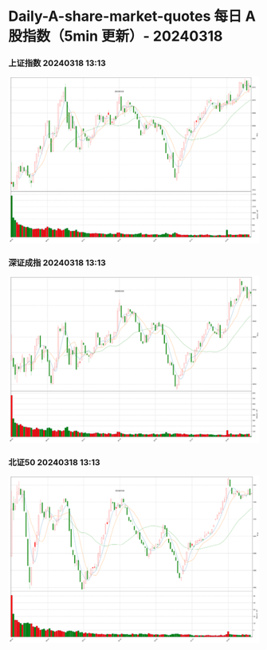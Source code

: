 
# Daily-A-share-market-quotes 每日 A 股指数（5min 更新）- 20240318

### 上证指数 20240318 13:13
![](./fig/2024/3/20240318-sh000001.png)

### 深证成指 20240318 13:13
![](./fig/2024/3/20240318-sz399001.png)

### 北证50 20240318 13:13
![](./fig/2024/3/20240318-bj899050.png)
